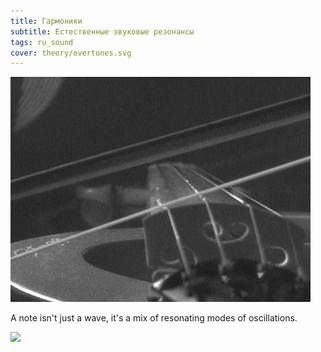 ```yaml
---
title: Гармоники
subtitle: Естественные звуковые резонансы
tags: ru_sound
cover: theory/overtones.svg
---
```


<img src="./Bowed_violin_string_helholz_corner.gif" >

A note isn't just a wave, it's a mix of resonating modes of oscillations.


<img src="/media/theory/overtones.svg">